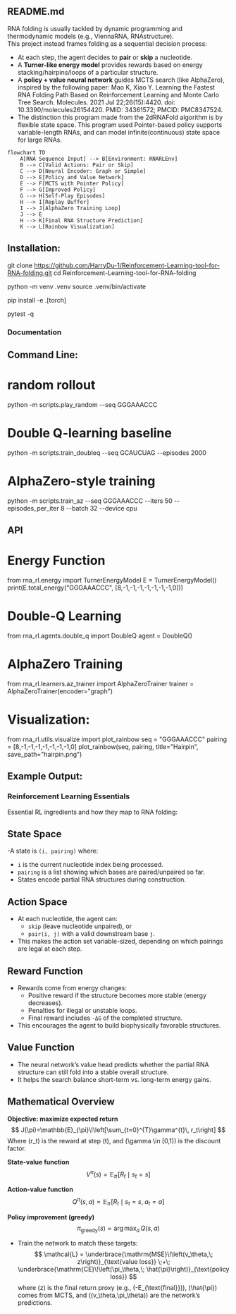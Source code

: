 ## README.md
RNA folding is usually tackled by dynamic programming and thermodynamic models (e.g., ViennaRNA, RNAstructure).  
This project instead frames folding as a sequential decision process:  

- At each step, the agent decides to **pair** or **skip** a nucleotide.  
- A **Turner-like energy model** provides rewards based on energy stacking/hairpins/loops of a particular structure.  
- A **policy + value neural network** guides MCTS search (like AlphaZero), inspired by the following paper: Mao K, Xiao Y. Learning the Fastest RNA Folding Path Based on Reinforcement Learning and Monte Carlo Tree Search. Molecules. 2021 Jul 22;26(15):4420. doi: 10.3390/molecules26154420. PMID: 34361572; PMCID: PMC8347524.
- The distinction this program made from the 2dRNAFold algorithm is by flexible state space. This program used Pointer-based policy supports variable-length RNAs, and can model infinite(continuous) state space for large RNAs. 

```mermaid
flowchart TD
    A[RNA Sequence Input] --> B[Environment: RNARLEnv]
    B --> C[Valid Actions: Pair or Skip]
    C --> D[Neural Encoder: Graph or Simple]
    D --> E[Policy and Value Network]
    E --> F[MCTS with Pointer Policy]
    F --> G[Improved Policy]
    G --> H[Self-Play Episodes]
    H --> I[Replay Buffer]
    I --> J[AlphaZero Training Loop]
    J --> E
    H --> K[Final RNA Structure Prediction]
    K --> L[Rainbow Visualization]
```
## Installation:
git clone https://github.com/HarryDu-1/Reinforcement-Learning-tool-for-RNA-folding.git
cd Reinforcement-Learning-tool-for-RNA-folding

python -m venv .venv
source .venv/bin/activate

pip install -e .[torch]

pytest -q

### Documentation
## Command Line:
# random rollout
python -m scripts.play_random --seq GGGAAACCC

# Double Q-learning baseline
python -m scripts.train_doubleq --seq GCAUCUAG --episodes 2000

# AlphaZero-style training
python -m scripts.train_az --seq GGGAAACCC --iters 50 --episodes_per_iter 8 --batch 32 --device cpu

## API

# Energy Function
from rna_rl.energy import TurnerEnergyModel
E = TurnerEnergyModel()
print(E.total_energy("GGGAAACCC", [8,-1,-1,-1,-1,-1,-1,-1,0]))

# Double-Q Learning
from rna_rl.agents.double_q import DoubleQ
agent = DoubleQ()

# AlphaZero Training
from rna_rl.learners.az_trainer import AlphaZeroTrainer
trainer = AlphaZeroTrainer(encoder="graph")

# Visualization:
from rna_rl.utils.visualize import plot_rainbow
seq = "GGGAAACCC"
pairing = [8,-1,-1,-1,-1,-1,-1,-1,0]
plot_rainbow(seq, pairing, title="Hairpin", save_path="hairpin.png")

## Example Output:


### Reinforcement Learning Essentials  

Essential RL ingredients and how they map to RNA folding:

## State Space
-A state is `(i, pairing)` where:
  - `i` is the current nucleotide index being processed.  
  - `pairing` is a list showing which bases are paired/unpaired so far.  
- States encode partial RNA structures during construction.

## Action Space
- At each nucleotide, the agent can:
  - `skip` (leave nucleotide unpaired), or  
  - `pair(i, j)` with a valid downstream base `j`.  
- This makes the action set variable-sized, depending on which pairings are legal at each step.

## Reward Function
- Rewards come from energy changes:
  - Positive reward if the structure becomes more stable (energy decreases).  
  - Penalties for illegal or unstable loops.  
  - Final reward includes `-ΔG` of the completed structure.  
- This encourages the agent to build biophysically favorable structures.

## Value Function 
- The neural network’s value head predicts whether the partial RNA structure can still fold into a stable overall structure.  
- It helps the search balance short-term vs. long-term energy gains.

## Mathematical Overview
**Objective: maximize expected return**
$$
J(\pi)=\mathbb{E}_{\pi}\!\left[\sum_{t=0}^{T}\gamma^{t}\, r_t\right]
$$
Where \(r_t\) is the reward at step \(t\), and \(\gamma \in [0,1)\) is the discount factor.

**State-value function**
$$
V^{\pi}(s)=\mathbb{E}_{\pi}\!\left[ R_t \mid s_t=s \right]
$$

**Action-value function**
$$
Q^{\pi}(s,a)=\mathbb{E}_{\pi}\!\left[ R_t \mid s_t=s,\; a_t=a \right]
$$

**Policy improvement (greedy)**
$$
\pi_{\text{greedy}}(s)=\arg\max_{a}\, Q(s,a)
$$

- Train the network to match these targets:
  $$
  \mathcal{L} = \underbrace{\mathrm{MSE}\!\left(v_\theta,\; z\right)}_{\text{value loss}}
  \;+\;
  \underbrace{\mathrm{CE}\!\left(\pi_\theta,\; \hat{\pi}\right)}_{\text{policy loss}}
  $$
  where \(z\) is the final return proxy (e.g., \(-E_{\text{final}}\)), \(\hat{\pi}\) comes from MCTS, and \((v_\theta,\pi_\theta)\) are the network’s predictions.
